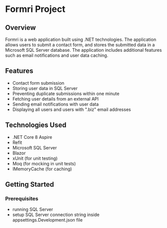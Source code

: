 # Formri Project

## Overview

Formri is a web application built using .NET technologies. The application allows users to submit a contact form, and stores the submitted data in a Microsoft SQL Server database. The application includes additional features such as email notifications and user data caching.

## Features
- Contact form submission
- Storing user data in SQL Server
- Preventing duplicate submissions within one minute
- Fetching user details from an external API
- Sending email notifications with user data
- Displaying all users and users with ".biz" email addresses

## Technologies Used
- .NET Core 8 Aspire
- Refit
- Microsoft SQL Server
- Blazor
- xUnit (for unit testing)
- Moq (for mocking in unit tests)
- IMemoryCache (for caching)

## Getting Started

### Prerequisites
- running SQL Server
- setup SQL Server connection string inside appsettings.Development.json file
